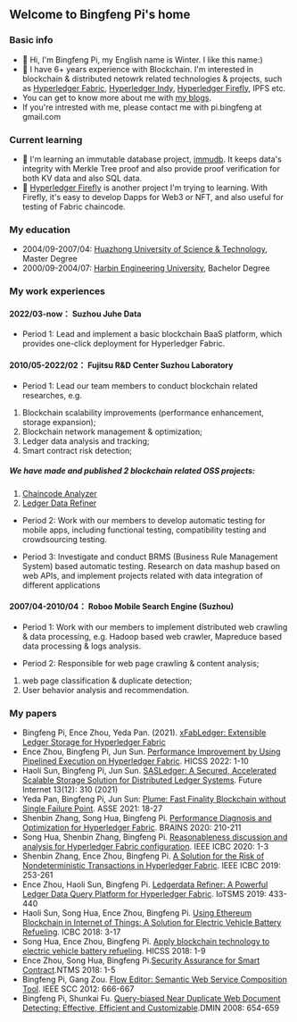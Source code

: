 ## Welcome to Bingfeng Pi's home

### Basic info 
- 👋 Hi, I'm Bingfeng Pi, my English name is Winter. I like this name:)
- 👀 I have 6+ years experience with Blockchain. I'm interested in blockchain & distributed netowrk related technologies & projects, such as [Hyperledger Fabric](https://github.com/hyperledger/fabric), [Hyperledger Indy](https://github.com/hyperledger/indy-node), [Hyperledger Firefly](https://github.com/hyperledger/firefly), IPFS etc. 
- You can get to know more about me with [my blogs](https://github.com/winterpi/blog). 
- If you're intrested with me, please contact me with pi.bingfeng at gmail.com


### Current learning
- 🌱 I'm learning an immutable database project, [immudb](https://github.com/codenotary/immudb). It keeps data's integrity with Merkle Tree proof and also provide proof verification for both KV data and also SQL data.
- 💞️ [Hyperledger Firefly](https://github.com/hyperledger/firefly) is another project I'm trying to learning. With Firefly, it's easy to develop Dapps for Web3 or NFT, and also useful for testing of Fabric chaincode. 

### My education
- 2004/09-2007/04: [Huazhong University of Science & Technology](https://www.hust.edu.cn/), Master Degree
- 2000/09-2004/07: [Harbin Engineering University](http://www.hrbeu.edu.cn/), Bachelor Degree

### My work experiences
#### 2022/03-now：  Suzhou Juhe Data
- Period 1: Lead and implement a basic blockchain BaaS platform, which provides one-click deployment for Hyperledger Fabric.

#### 2010/05-2022/02： Fujitsu R&D Center Suzhou Laboratory
- Period 1: Lead our team members to conduct blockchain related researches, e.g.
1. Blockchain scalability improvements (performance enhancement, storage expansion);
2. Blockchain network management & optimization;
3. Ledger data analysis and tracking;
4. Smart contract risk detection;
##### We have made and published 2 blockchain related OSS projects:
1. [Chaincode Analyzer](https://github.com/FujitsuLaboratories/ChaincodeAnalyzer)
2. [Ledger Data Refiner](https://github.com/FujitsuLaboratories/Ledger-Data-Refiner)

- Period 2: Work with our members to develop automatic testing for mobile apps, including functional testing, compatibility testing and crowdsourcing testing.

- Period 3: Investigate and conduct BRMS (Business Rule Management System) based automatic testing. Research on data mashup based on web APIs, and implement projects related with data integration of different applications

#### 2007/04-2010/04： Roboo Mobile Search Engine (Suzhou)
- Period 1: Work with our members to implement distributed web crawling & data processing, e.g. Hadoop based web crawler, Mapreduce based data processing & logs analysis.

- Period 2: Responsible for web page crawling & content analysis;
1. web page classification & duplicate detection;
2. User behavior analysis and recommendation.


### My papers
- Bingfeng Pi, Ence Zhou, Yeda Pan. (2021). [xFabLedger: Extensible Ledger Storage for Hyperledger Fabric](https://ieeexplore.ieee.org/document/9463838/)
- Ence Zhou, Bingfeng Pi, Jun Sun. [Performance Improvement by Using Pipelined Execution on Hyperledger Fabric](https://scholarspace.manoa.hawaii.edu/items/25cf4229-543e-4234-bae6-b4497ddc747d). HICSS 2022: 1-10
- Haoli Sun, Bingfeng Pi, Jun Sun. [SASLedger: A Secured, Accelerated Scalable Storage Solution for Distributed Ledger Systems](). Future Internet 13(12): 310 (2021)
- Yeda Pan, Bingfeng Pi, Jun Sun: [Plume: Fast Finality Blockchain without Single Failure Point](https://dl.acm.org/doi/abs/10.1145/3456126.3456128). ASSE 2021: 18-27
- Shenbin Zhang, Song Hua, Bingfeng Pi. [Performance Diagnosis and Optimization for Hyperledger Fabric](https://ieeexplore.ieee.org/document/9223271/). BRAINS 2020: 210-211
- Song Hua, Shenbin Zhang, Bingfeng Pi. [Reasonableness discussion and analysis for Hyperledger Fabric configuration](https://arxiv.org/abs/2005.11054). IEEE ICBC 2020: 1-3
- Shenbin Zhang, Ence Zhou, Bingfeng Pi. [A Solution for the Risk of Nondeterministic Transactions in Hyperledger Fabric](https://ieeexplore.ieee.org/document/8751453).  IEEE ICBC 2019: 253-261
- Ence Zhou, Haoli Sun, Bingfeng Pi. [Ledgerdata Refiner: A Powerful Ledger Data Query Platform for Hyperledger Fabric](https://arxiv.org/ftp/arxiv/papers/1912/1912.04526.pdf). IoTSMS 2019: 433-440
- Haoli Sun, Song Hua, Ence Zhou, Bingfeng Pi. [Using Ethereum Blockchain in Internet of Things: A Solution for Electric Vehicle Battery Refueling](https://link.springer.com/chapter/10.1007/978-3-319-94478-4_1). ICBC 2018: 3-17
- Song Hua, Ence Zhou, Bingfeng Pi. [Apply blockchain technology to electric vehicle battery refueling](). HICSS 2018: 1-9
- Ence Zhou, Song Hua, Bingfeng Pi.[Security Assurance for Smart Contract](https://ieeexplore.ieee.org/document/8328743).NTMS 2018: 1-5
- Bingfeng Pi, Gang Zou. [Flow Editor: Semantic Web Service Composition Tool](https://ieeexplore.ieee.org/document/6274204). IEEE SCC 2012: 666-667
- Bingfeng Pi, Shunkai Fu. [Query-biased Near Duplicate Web Document Detecting: Effective, Efficient and Customizable](https://www.academia.edu/2716033/Query_biased_Near_Duplicate_Web_Document_Detecting_Effective_Efficient_and_Customizable).DMIN 2008: 654-659

